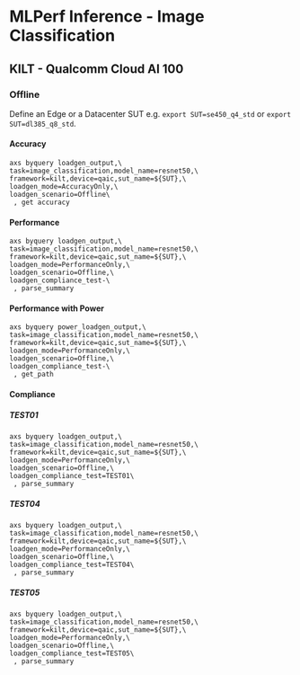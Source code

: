 # MLPerf Inference - Image Classification

## KILT - Qualcomm Cloud AI 100

### Offline

Define an Edge or a Datacenter SUT e.g. `export SUT=se450_q4_std` or `export SUT=dl385_q8_std`.

#### Accuracy
```
axs byquery loadgen_output,\
task=image_classification,model_name=resnet50,\
framework=kilt,device=qaic,sut_name=${SUT},\
loadgen_mode=AccuracyOnly,\
loadgen_scenario=Offline\
 , get accuracy
```

#### Performance
```
axs byquery loadgen_output,\
task=image_classification,model_name=resnet50,\
framework=kilt,device=qaic,sut_name=${SUT},\
loadgen_mode=PerformanceOnly,\
loadgen_scenario=Offline,\
loadgen_compliance_test-\
 , parse_summary
```

#### Performance with Power
```
axs byquery power_loadgen_output,\
task=image_classification,model_name=resnet50,\
framework=kilt,device=qaic,sut_name=${SUT},\
loadgen_mode=PerformanceOnly,\
loadgen_scenario=Offline,\
loadgen_compliance_test-\
 , get_path
```

#### Compliance

##### TEST01
```
axs byquery loadgen_output,\
task=image_classification,model_name=resnet50,\
framework=kilt,device=qaic,sut_name=${SUT},\
loadgen_mode=PerformanceOnly,\
loadgen_scenario=Offline,\
loadgen_compliance_test=TEST01\
 , parse_summary
```

##### TEST04
```
axs byquery loadgen_output,\
task=image_classification,model_name=resnet50,\
framework=kilt,device=qaic,sut_name=${SUT},\
loadgen_mode=PerformanceOnly,\
loadgen_scenario=Offline,\
loadgen_compliance_test=TEST04\
 , parse_summary
```

##### TEST05
```
axs byquery loadgen_output,\
task=image_classification,model_name=resnet50,\
framework=kilt,device=qaic,sut_name=${SUT},\
loadgen_mode=PerformanceOnly,\
loadgen_scenario=Offline,\
loadgen_compliance_test=TEST05\
 , parse_summary
```
